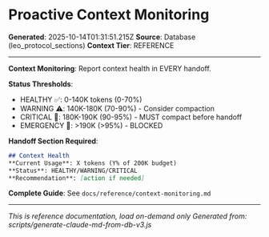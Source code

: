 # Proactive Context Monitoring

**Generated**: 2025-10-14T01:31:51.215Z
**Source**: Database (leo_protocol_sections)
**Context Tier**: REFERENCE

---

**Context Monitoring**: Report context health in EVERY handoff.

**Status Thresholds**:
- HEALTHY ✅: 0-140K tokens (0-70%)
- WARNING ⚠️: 140K-180K (70-90%) - Consider compaction
- CRITICAL 🔴: 180K-190K (90-95%) - MUST compact before handoff
- EMERGENCY 🚨: >190K (>95%) - BLOCKED

**Handoff Section Required**:
```markdown
## Context Health
**Current Usage**: X tokens (Y% of 200K budget)
**Status**: HEALTHY/WARNING/CRITICAL
**Recommendation**: [action if needed]
```

**Complete Guide**: See `docs/reference/context-monitoring.md`

---

*This is reference documentation, load on-demand only*
*Generated from: scripts/generate-claude-md-from-db-v3.js*
